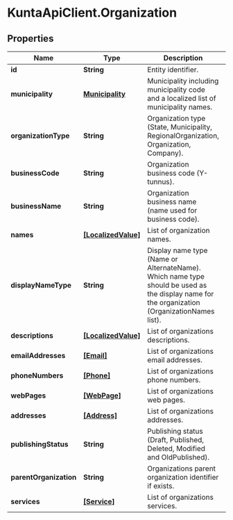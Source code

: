# KuntaApiClient.Organization

## Properties
Name | Type | Description | Notes
------------ | ------------- | ------------- | -------------
**id** | **String** | Entity identifier. | [optional] 
**municipality** | [**Municipality**](Municipality.md) | Municipality including municipality code and a localized list of municipality names. | [optional] 
**organizationType** | **String** | Organization type (State, Municipality, RegionalOrganization, Organization, Company). | [optional] 
**businessCode** | **String** | Organization business code (Y-tunnus). | [optional] 
**businessName** | **String** | Organization business name (name used for business code). | [optional] 
**names** | [**[LocalizedValue]**](LocalizedValue.md) | List of organization names. | [optional] 
**displayNameType** | **String** | Display name type (Name or AlternateName). Which name type should be used as the display name for the organization (OrganizationNames list). | [optional] 
**descriptions** | [**[LocalizedValue]**](LocalizedValue.md) | List of organizations descriptions. | [optional] 
**emailAddresses** | [**[Email]**](Email.md) | List of organizations email addresses. | [optional] 
**phoneNumbers** | [**[Phone]**](Phone.md) | List of organizations phone numbers. | [optional] 
**webPages** | [**[WebPage]**](WebPage.md) | List of organizations web pages. | [optional] 
**addresses** | [**[Address]**](Address.md) | List of organizations addresses. | [optional] 
**publishingStatus** | **String** | Publishing status (Draft, Published, Deleted, Modified and OldPublished). | [optional] 
**parentOrganization** | **String** | Organizations parent organization identifier if exists. | [optional] 
**services** | [**[Service]**](Service.md) | List of organizations services. | [optional] 


